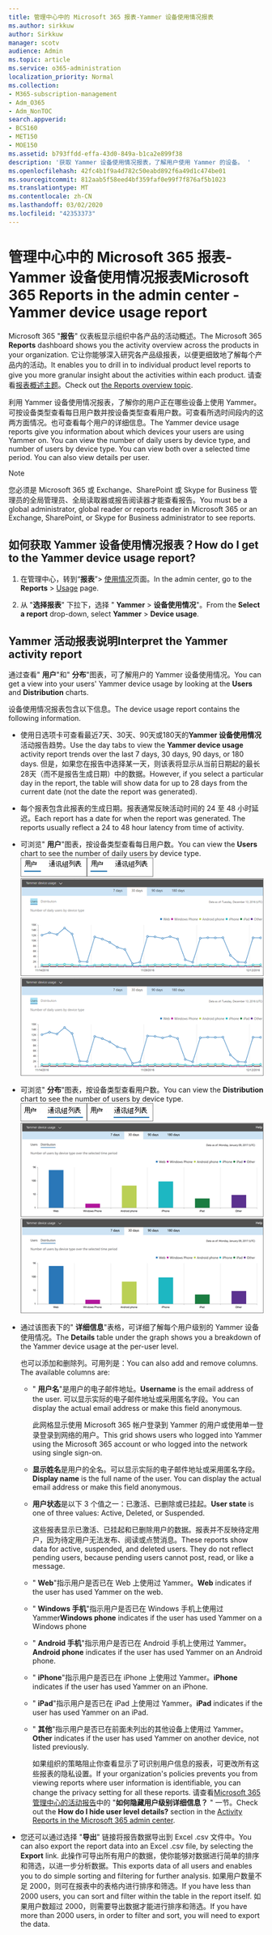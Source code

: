 ```yaml
---
title: 管理中心中的 Microsoft 365 报表-Yammer 设备使用情况报表
ms.author: sirkkuw
author: Sirkkuw
manager: scotv
audience: Admin
ms.topic: article
ms.service: o365-administration
localization_priority: Normal
ms.collection:
- M365-subscription-management
- Adm_O365
- Adm_NonTOC
search.appverid:
- BCS160
- MET150
- MOE150
ms.assetid: b793ffdd-effa-43d0-849a-b1ca2e899f38
description: '获取 Yammer 设备使用情况报表，了解用户使用 Yammer 的设备。 '
ms.openlocfilehash: 42fc4b1f9a4d782c50eabd892f6a49d1c474be01
ms.sourcegitcommit: 812aab5f58eed4bf359faf0e99f7f876af5b1023
ms.translationtype: MT
ms.contentlocale: zh-CN
ms.lasthandoff: 03/02/2020
ms.locfileid: "42353373"
---
```

# <a name="microsoft-365-reports-in-the-admin-center---yammer-device-usage-report"></a><span data-ttu-id="f4045-103">管理中心中的 Microsoft 365 报表-Yammer 设备使用情况报表</span><span class="sxs-lookup"><span data-stu-id="f4045-103">Microsoft 365 Reports in the admin center - Yammer device usage report</span></span>

<span data-ttu-id="f4045-104">Microsoft 365 "**报告**" 仪表板显示组织中各产品的活动概述。</span><span class="sxs-lookup"><span data-stu-id="f4045-104">The Microsoft 365 **Reports** dashboard shows you the activity overview across the products in your organization.</span></span> <span data-ttu-id="f4045-105">它让你能够深入研究各产品级报表，以便更细致地了解每个产品内的活动。</span><span class="sxs-lookup"><span data-stu-id="f4045-105">It enables you to drill in to individual product level reports to give you more granular insight about the activities within each product.</span></span> <span data-ttu-id="f4045-106">请查看[报表概述主题](activity-reports.md)。</span><span class="sxs-lookup"><span data-stu-id="f4045-106">Check out [the Reports overview topic](activity-reports.md).</span></span>
  
<span data-ttu-id="f4045-p102">利用 Yammer 设备使用情况报表，了解你的用户正在哪些设备上使用 Yammer。可按设备类型查看每日用户数并按设备类型查看用户数。可查看所选时间段内的这两方面情况。也可查看每个用户的详细信息。</span><span class="sxs-lookup"><span data-stu-id="f4045-p102">The Yammer device usage reports give you information about which devices your users are using Yammer on. You can view the number of daily users by device type, and number of users by device type. You can view both over a selected time period. You can also view details per user.</span></span>
  
> [!NOTE]
> <span data-ttu-id="f4045-111">您必须是 Microsoft 365 或 Exchange、SharePoint 或 Skype for Business 管理员的全局管理员、全局读取器或报告阅读器才能查看报告。</span><span class="sxs-lookup"><span data-stu-id="f4045-111">You must be a global administrator, global reader or reports reader in Microsoft 365 or an Exchange, SharePoint, or Skype for Business administrator to see reports.</span></span> 
  
## <a name="how-do-i-get-to-the-yammer-device-usage-report"></a><span data-ttu-id="f4045-112">如何获取 Yammer 设备使用情况报表？</span><span class="sxs-lookup"><span data-stu-id="f4045-112">How do I get to the Yammer device usage report?</span></span>

1. <span data-ttu-id="f4045-113">在管理中心，转到“**报表**”\> <a href="https://go.microsoft.com/fwlink/p/?linkid=2074756" target="_blank">使用情况</a>页面。</span><span class="sxs-lookup"><span data-stu-id="f4045-113">In the admin center, go to the **Reports** \> <a href="https://go.microsoft.com/fwlink/p/?linkid=2074756" target="_blank">Usage</a> page.</span></span>

    
2. <span data-ttu-id="f4045-114">从 "**选择报表**" 下拉下，选择 " **Yammer** \> **设备使用情况**"。</span><span class="sxs-lookup"><span data-stu-id="f4045-114">From the **Select a report** drop-down, select **Yammer** \> **Device usage**.</span></span>
  
## <a name="interpret-the-yammer-activity-report"></a><span data-ttu-id="f4045-115">Yammer 活动报表说明</span><span class="sxs-lookup"><span data-stu-id="f4045-115">Interpret the Yammer activity report</span></span>

<span data-ttu-id="f4045-116">通过查看" **用户**"和" **分布**"图表，可了解用户的 Yammer 设备使用情况。</span><span class="sxs-lookup"><span data-stu-id="f4045-116">You can get a view into your users' Yammer device usage by looking at the **Users** and **Distribution** charts.</span></span> 
  
<span data-ttu-id="f4045-117">设备使用情况报表包含以下信息。</span><span class="sxs-lookup"><span data-stu-id="f4045-117">The device usage report contains the following information.</span></span>
  
- <span data-ttu-id="f4045-118">使用日选项卡可查看最近7天、30天、90天或180天的**Yammer 设备使用情况**活动报告趋势。</span><span class="sxs-lookup"><span data-stu-id="f4045-118">Use the day tabs to view the **Yammer device usage** activity report trends over the last 7 days, 30 days, 90 days, or 180 days.</span></span> <span data-ttu-id="f4045-119">但是，如果您在报告中选择某一天，则该表将显示从当前日期起的最长28天（而不是报告生成日期）中的数据。</span><span class="sxs-lookup"><span data-stu-id="f4045-119">However, if you select a particular day in the report, the table will show data for up to 28 days from the current date (not the date the report was generated).</span></span> 
    
- <span data-ttu-id="f4045-p104">每个报表包含此报表的生成日期。报表通常反映活动时间的 24 至 48 小时延迟。</span><span class="sxs-lookup"><span data-stu-id="f4045-p104">Each report has a date for when the report was generated. The reports usually reflect a 24 to 48 hour latency from time of activity.</span></span>
    
- <span data-ttu-id="f4045-122">可浏览" **用户**"图表，按设备类型查看每日用户数。</span><span class="sxs-lookup"><span data-stu-id="f4045-122">You can view the **Users** chart to see the number of daily users by device type.</span></span><br/><span data-ttu-id="f4045-123">!["Yammer 设备使用情况" 图表中的用户视图](../../media/ecfba1ec-fbea-4491-88da-1fb19b4d5629.png)</span><span class="sxs-lookup"><span data-stu-id="f4045-123">![Users view in the Yammer device usage chart](../../media/ecfba1ec-fbea-4491-88da-1fb19b4d5629.png)</span></span><br/><span data-ttu-id="f4045-124">![Yammer 设备使用情况报表显示用户视图](../../media/f396865a-ad6e-4f8b-a145-cc3865b352f4.png)</span><span class="sxs-lookup"><span data-stu-id="f4045-124">![Yammer device usage report showing the Users view](../../media/f396865a-ad6e-4f8b-a145-cc3865b352f4.png)</span></span>
  
- <span data-ttu-id="f4045-125">可浏览" **分布**"图表，按设备类型查看用户数。</span><span class="sxs-lookup"><span data-stu-id="f4045-125">You can view the **Distribution** chart to see the number of users by device type.</span></span><br/><span data-ttu-id="f4045-126">![Yammer 设备使用情况报表中的 "分布" 视图](../../media/7a0b152e-2d2b-4d23-8dc2-046be53b724f.png)</span><span class="sxs-lookup"><span data-stu-id="f4045-126">![Distribution view in the Yammer device usage report](../../media/7a0b152e-2d2b-4d23-8dc2-046be53b724f.png)</span></span><br/><span data-ttu-id="f4045-127">![Yammer 设备使用情况报告](../../media/780c351d-7a1d-451d-8c16-4c454ef58aa8.png)</span><span class="sxs-lookup"><span data-stu-id="f4045-127">![Yammer device usage report](../../media/780c351d-7a1d-451d-8c16-4c454ef58aa8.png)</span></span>
  
- <span data-ttu-id="f4045-128">通过该图表下的" **详细信息**"表格，可详细了解每个用户级别的 Yammer 设备使用情况。</span><span class="sxs-lookup"><span data-stu-id="f4045-128">The **Details** table under the graph shows you a breakdown of the Yammer device usage at the per-user level.</span></span> 
    
    <span data-ttu-id="f4045-p105">也可以添加和删除列。可用列是：</span><span class="sxs-lookup"><span data-stu-id="f4045-p105">You can also add and remove columns. The available columns are:</span></span>
    
  - <span data-ttu-id="f4045-131">" **用户名**"是用户的电子邮件地址。</span><span class="sxs-lookup"><span data-stu-id="f4045-131">**Username** is the email address of the user.</span></span> <span data-ttu-id="f4045-132">可以显示实际的电子邮件地址或采用匿名字段。</span><span class="sxs-lookup"><span data-stu-id="f4045-132">You can display the actual email address or make this field anonymous.</span></span> 
    
    <span data-ttu-id="f4045-133">此网格显示使用 Microsoft 365 帐户登录到 Yammer 的用户或使用单一登录登录到网络的用户。</span><span class="sxs-lookup"><span data-stu-id="f4045-133">This grid shows users who logged into Yammer using the Microsoft 365 account or who logged into the network using single sign-on.</span></span>
    
  - <span data-ttu-id="f4045-p107">**显示姓名**是用户的全名。可以显示实际的电子邮件地址或采用匿名字段。</span><span class="sxs-lookup"><span data-stu-id="f4045-p107">**Display name** is the full name of the user. You can display the actual email address or make this field anonymous.</span></span> 
    
  - <span data-ttu-id="f4045-136">**用户状态**是以下 3 个值之一：已激活、已删除或已挂起。</span><span class="sxs-lookup"><span data-stu-id="f4045-136">**User state** is one of three values: Active, Deleted, or Suspended.</span></span> 
    
    <span data-ttu-id="f4045-p108">这些报表显示已激活、已挂起和已删除用户的数据。报表并不反映待定用户，因为待定用户无法发布、阅读或点赞消息。</span><span class="sxs-lookup"><span data-stu-id="f4045-p108">These reports show data for active, suspended, and deleted users. They do not reflect pending users, because pending users cannot post, read, or like a message.</span></span>
    
  - <span data-ttu-id="f4045-139">" **Web**"指示用户是否已在 Web 上使用过 Yammer。</span><span class="sxs-lookup"><span data-stu-id="f4045-139">**Web** indicates if the user has used Yammer on the web.</span></span> 
    
  - <span data-ttu-id="f4045-140">" **Windows 手机**"指示用户是否已在 Windows 手机上使用过 Yammer</span><span class="sxs-lookup"><span data-stu-id="f4045-140">**Windows phone** indicates if the user has used Yammer on a Windows phone</span></span> 
    
  - <span data-ttu-id="f4045-141">" **Android 手机**"指示用户是否已在 Android 手机上使用过 Yammer。</span><span class="sxs-lookup"><span data-stu-id="f4045-141">**Android phone** indicates if the user has used Yammer on an Android phone.</span></span> 
    
  - <span data-ttu-id="f4045-142">" **iPhone**"指示用户是否已在 iPhone 上使用过 Yammer。</span><span class="sxs-lookup"><span data-stu-id="f4045-142">**iPhone** indicates if the user has used Yammer on an iPhone.</span></span> 
    
  - <span data-ttu-id="f4045-143">" **iPad**"指示用户是否已在 iPad 上使用过 Yammer。</span><span class="sxs-lookup"><span data-stu-id="f4045-143">**iPad** indicates if the user has used Yammer on an iPad.</span></span> 
    
  - <span data-ttu-id="f4045-144">" **其他**"指示用户是否已在前面未列出的其他设备上使用过 Yammer。</span><span class="sxs-lookup"><span data-stu-id="f4045-144">**Other** indicates if the user has used Yammer on another device, not listed previously.</span></span> 
    
    <span data-ttu-id="f4045-145">如果组织的策略阻止你查看显示了可识别用户信息的报表，可更改所有这些报表的隐私设置。</span><span class="sxs-lookup"><span data-stu-id="f4045-145">If your organization's policies prevents you from viewing reports where user information is identifiable, you can change the privacy setting for all these reports.</span></span> <span data-ttu-id="f4045-146">请查看[Microsoft 365 管理中心的活动报告](activity-reports.md)中的 "**如何隐藏用户级别详细信息？** " 一节。</span><span class="sxs-lookup"><span data-stu-id="f4045-146">Check out the **How do I hide user level details?** section in the [Activity Reports in the Microsoft 365 admin center](activity-reports.md).</span></span>
    
- <span data-ttu-id="f4045-147">您还可以通过选择 "**导出**" 链接将报告数据导出到 Excel .csv 文件中。</span><span class="sxs-lookup"><span data-stu-id="f4045-147">You can also export the report data into an Excel .csv file, by selecting the **Export** link.</span></span> <span data-ttu-id="f4045-148">此操作可导出所有用户的数据，使你能够对数据进行简单的排序和筛选，以进一步分析数据。</span><span class="sxs-lookup"><span data-stu-id="f4045-148">This exports data of all users and enables you to do simple sorting and filtering for further analysis.</span></span> <span data-ttu-id="f4045-149">如果用户数量不足 2000，则可在报表中的表格内进行排序和筛选。</span><span class="sxs-lookup"><span data-stu-id="f4045-149">If you have less than 2000 users, you can sort and filter within the table in the report itself.</span></span> <span data-ttu-id="f4045-150">如果用户数超过 2000，则需要导出数据才能进行排序和筛选。</span><span class="sxs-lookup"><span data-stu-id="f4045-150">If you have more than 2000 users, in order to filter and sort, you will need to export the data.</span></span> 
    

